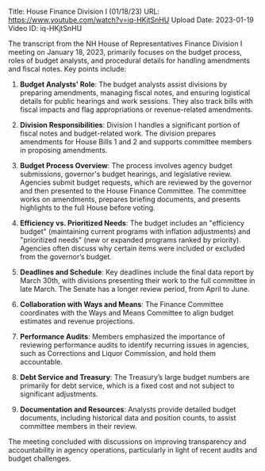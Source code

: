 Title: House Finance Division I (01/18/23)
URL: https://www.youtube.com/watch?v=iq-HKjtSnHU
Upload Date: 2023-01-19
Video ID: iq-HKjtSnHU

The transcript from the NH House of Representatives Finance Division I meeting on January 18, 2023, primarily focuses on the budget process, roles of budget analysts, and procedural details for handling amendments and fiscal notes. Key points include:

1. **Budget Analysts' Role**: The budget analysts assist divisions by preparing amendments, managing fiscal notes, and ensuring logistical details for public hearings and work sessions. They also track bills with fiscal impacts and flag appropriations or revenue-related amendments.

2. **Division Responsibilities**: Division I handles a significant portion of fiscal notes and budget-related work. The division prepares amendments for House Bills 1 and 2 and supports committee members in proposing amendments.

3. **Budget Process Overview**: The process involves agency budget submissions, governor's budget hearings, and legislative review. Agencies submit budget requests, which are reviewed by the governor and then presented to the House Finance Committee. The committee works on amendments, prepares briefing documents, and presents highlights to the full House before voting.

4. **Efficiency vs. Prioritized Needs**: The budget includes an "efficiency budget" (maintaining current programs with inflation adjustments) and "prioritized needs" (new or expanded programs ranked by priority). Agencies often discuss why certain items were included or excluded from the governor’s budget.

5. **Deadlines and Schedule**: Key deadlines include the final data report by March 30th, with divisions presenting their work to the full committee in late March. The Senate has a longer review period, from April to June.

6. **Collaboration with Ways and Means**: The Finance Committee coordinates with the Ways and Means Committee to align budget estimates and revenue projections.

7. **Performance Audits**: Members emphasized the importance of reviewing performance audits to identify recurring issues in agencies, such as Corrections and Liquor Commission, and hold them accountable.

8. **Debt Service and Treasury**: The Treasury’s large budget numbers are primarily for debt service, which is a fixed cost and not subject to significant adjustments.

9. **Documentation and Resources**: Analysts provide detailed budget documents, including historical data and position counts, to assist committee members in their review.

The meeting concluded with discussions on improving transparency and accountability in agency operations, particularly in light of recent audits and budget challenges.